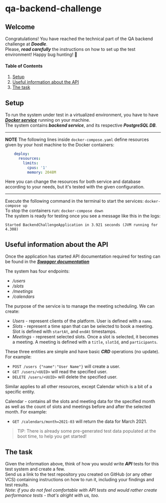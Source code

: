 # qa-backend-challenge

## Welcome
Congratulations! You have reached the technical part of the QA backend challenge at ***Doodle***.</br>
Please, ***read carefully*** the instructions on how to set up the test environment! Happy bug hunting! 🐞

#### Table of Contents

1. [Setup](#setup)
2. [Useful information about the API](#useful-information-about-the-api)
3. [The task](#the-task)

## Setup
To run the system under test in a virtualized environment, you have to have ***[Docker service](https://www.docker.com/products/docker-desktop/)*** running on your machine.</br>
The system contains ***backend service***, and its respective ***PostgreSQL DB***.</br>

---
**NOTE**
The following lines inside `docker-compose.yaml` define resources given by your host machine to the Docker containers:
```yaml
    deploy:
      resources:
        limits:
          cpus: '1'
          memory: 2048M
```

Here you can change the resources for both service and database according to your needs, but it's tested with the given configuration.

---

Execute the following command in the terminal to start the services:
`
docker-compose up
`
</br>
To stop the containers run:
`
docker-compose down
`
</br>
The system is ready for testing once you see a message like this in the logs:
```shell
Started BackendChallengeApplication in 3.921 seconds (JVM running for 4.308)
```

## Useful information about the API
Once the application has started API documentation required for testing can be found in the ***[Swagger documentation](http://localhost:8080/swagger-ui.html)***

The system has four endpoints:
- */users*
- */slots*
- */meetings*
- */calendars*

The purpose of the service is to manage the meeting scheduling. We can create: 
- *Users* - represent clients of the platform. User is defined with a `name`. 
- *Slots* - represent a time span that can be selected to book a meeting. Slot is defined with `startAt`, and `endAt` timestamps.
- *Meetings* - represent selected slots. Once a slot is selected, it becomes a meeting. A meeting is defined with a  `title`, `slotId`, and `participants`. 

These three entities are simple and have basic ***CRD*** operations (no update). For example:
- `POST /users {"name":"User Name"}` will create a user.
- `GET /users/<UUID>` will read the specified user.
- `DELETE /users/<UUID>` will delete the specified user.

Similar applies to all other resources, except Calendar which is a bit of a specific entity.

Calendar - contains all the slots and meeting data for the specified month as well as the
count of slots and meetings before and after the selected month. For example:
- `GET /calendars/month=2021-03` will return the data for March 2021.

>TIP: There is already some pre-generated test data populated at the boot time, to help you get started! 

## The task
Given the information above, think of how you would write ***API*** tests for this test system and create a few. </br>
Send us a link to the test repository you created on GitHub (or any other VCS) containing instructions on how to run it, including your findings and test results.</br>
_Note: if you do not feel comfortable with API tests and would rather create performance tests - that's alright with us, too._</br>